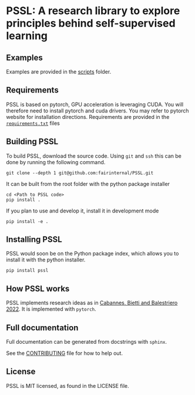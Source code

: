 
# PSSL: A research library to explore principles behind self-supervised learning

## Examples
Examples are provided in the [scripts](scripts) folder.

## Requirements
PSSL is based on pytorch, GPU acceleration is leveraging CUDA.
You will therefore need to install pytorch and cuda drivers.
You may refer to pytorch website for installation directions.
Requirements are provided in the [`requirements.txt`](requirements.txt) files

## Building PSSL
To build PSSL, download the source code.
Using `git` and `ssh` this can be done by running the following command.
```shell
git clone --depth 1 git@github.com:fairinternal/PSSL.git
```
It can be built from the root folder with the python package installer
```shell
cd <Path to PSSL code>
pip install .
```
If you plan to use and develop it, install it in development mode
```shell
pip install -e .
```

## Installing PSSL
PSSL would soon be on the Python package index, which allows you to install it with the python installer.
```shell
pip install pssl
```

## How PSSL works
PSSL implements research ideas as in [Cabannes, Bietti and Balestriero 2022](LINK).
It is implemented with `pytorch`.

## Full documentation
Full documentation can be generated from docstrings with `sphinx`.


See the [CONTRIBUTING](CONTRIBUTING.md) file for how to help out.

License
-------
PSSL is MIT licensed, as found in the LICENSE file.
